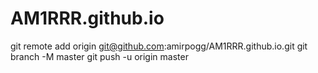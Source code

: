 # AM1RRR.github.io
git remote add origin git@github.com:amirpogg/AM1RRR.github.io.git
git branch -M master
git push -u origin master
